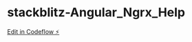 # stackblitz-Angular_Ngrx_Help

[Edit in Codeflow ⚡️](https://stackblitz.com/~/github.com/mminor-dev/stackblitz-Angular_Ngrx_Help)